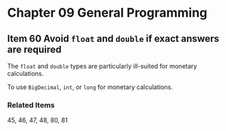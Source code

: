 # Chapter 09 General Programming

## Item 60 Avoid <code>float</code> and <code>double</code> if exact answers are required

The <code>float</code> and <code>double</code> types are particularly ill-suited for monetary calculations.

To use <code>BigDecimal</code>, <code>int</code>, or <code>long</code> for monetary calculations.

### Related Items

45, 46, 47, 48, 80, 81